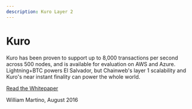 ```yaml
---
description: Kuro Layer 2
---
```


# Kuro

Kuro has been proven to support up to 8,000 transactions per second across 500 nodes, and is available for evaluation on AWS and Azure. Lightning+BTC powers El Salvador, but Chainweb's layer 1 scalability and Kuro's near instant finality can power the whole world.

[Read the Whitepaper](https://d31d887a-c1e0-47c2-aa51-c69f9f998b07.filesusr.com/ugd/86a16f\_aeb9004965c34efd9c48993c4e63a9bb.pdf)

William Martino, August 2016
